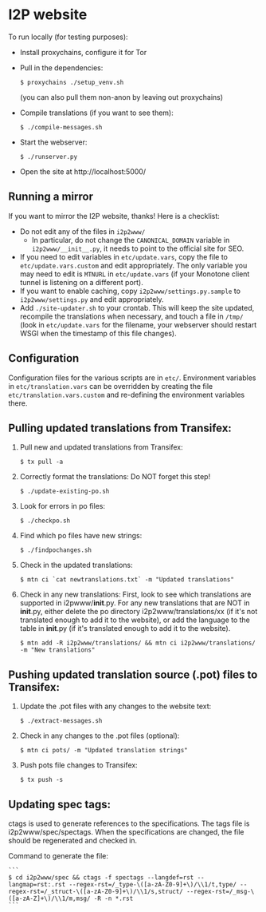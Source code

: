 # I2P website

To run locally (for testing purposes):

- Install proxychains, configure it for Tor

- Pull in the dependencies:

    ```
    $ proxychains ./setup_venv.sh
    ```

    (you can also pull them non-anon by leaving out proxychains)

- Compile translations (if you want to see them):

    ```
    $ ./compile-messages.sh
    ```

- Start the webserver:

    ```
    $ ./runserver.py
    ```

- Open the site at http://localhost:5000/

## Running a mirror

If you want to mirror the I2P website, thanks! Here is a checklist:

- Do not edit any of the files in `i2p2www/` 
  - In particular, do not change the `CANONICAL_DOMAIN` variable in
    `i2p2www/__init__.py`, it needs to point to the official site for SEO.
- If you need to edit variables in `etc/update.vars`, copy the file to
  `etc/update.vars.custom` and edit appropriately. The only variable you
  may need to edit is `MTNURL` in `etc/update.vars` (if your Monotone client
  tunnel is listening on a different port).
- If you want to enable caching, copy `i2p2www/settings.py.sample` to
  `i2p2www/settings.py` and edit appropriately.
- Add `./site-updater.sh` to your crontab. This will keep the site updated,
  recompile the translations when necessary, and touch a file in `/tmp/`
  (look in `etc/update.vars` for the filename, your webserver should restart
  WSGI when the timestamp of this file changes).

## Configuration

Configuration files for the various scripts are in `etc/`. Environment variables
in `etc/translation.vars` can be overridden by creating the file
`etc/translation.vars.custom` and re-defining the environment variables there.

## Pulling updated translations from Transifex:

1. Pull new and updated translations from Transifex:

    ```
    $ tx pull -a
    ```

2. Correctly format the translations:
   Do NOT forget this step!

    ```
    $ ./update-existing-po.sh
    ```

3. Look for errors in po files:

    ```
    $ ./checkpo.sh
    ```

4. Find which po files have new strings:

    ```
    $ ./findpochanges.sh
    ```

5. Check in the updated translations:

    ```
    $ mtn ci `cat newtranslations.txt` -m "Updated translations"
    ```

6. Check in any new translations:
   First, look to see which translations are supported in i2pwww/__init__.py.
   For any new translations that are NOT in __init__.py,
   either delete the po directory i2p2www/translations/xx (if it's not translated enough to add it to the website),
   or add the language to the table in __init__.py (if it's translated enough to add it to the website).

    ```
    $ mtn add -R i2p2www/translations/ && mtn ci i2p2www/translations/ -m "New translations"
    ```

## Pushing updated translation source (.pot) files to Transifex:

1. Update the .pot files with any changes to the website text:

    ```
    $ ./extract-messages.sh
    ```

2. Check in any changes to the .pot files (optional):

    ```
    $ mtn ci pots/ -m "Updated translation strings"
    ```

3. Push pots file changes to Transifex:

    ```
    $ tx push -s
    ```

## Updating spec tags:

ctags is used to generate references to the specifications.
The tags file is i2p2www/spec/spectags.
When the specifications are changed, the file should be regenerated and checked in.

Command to generate the file:

    ```
    $ cd i2p2www/spec && ctags -f spectags --langdef=rst --langmap=rst:.rst --regex-rst=/_type-\([a-zA-Z0-9]+\)/\\1/t,type/ --regex-rst=/_struct-\([a-zA-Z0-9]+\)/\\1/s,struct/ --regex-rst=/_msg-\([a-zA-Z]+\)/\\1/m,msg/ -R -n *.rst
    ```
